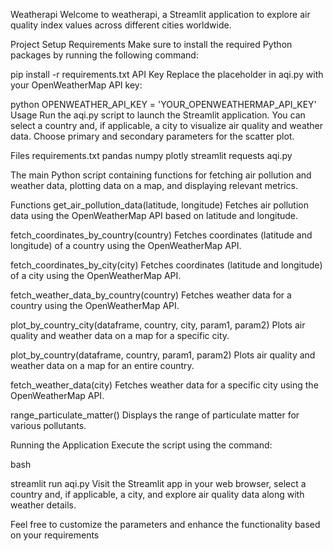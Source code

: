 Weatherapi
Welcome to weatherapi, a Streamlit application to explore air quality index values across different cities worldwide.

Project Setup
Requirements
Make sure to install the required Python packages by running the following command:

pip install -r requirements.txt
API Key
Replace the placeholder in aqi.py with your OpenWeatherMap API key:

python
OPENWEATHER_API_KEY = 'YOUR_OPENWEATHERMAP_API_KEY'
Usage
Run the aqi.py script to launch the Streamlit application. You can select a country and, if applicable, a city to visualize air quality and weather data. Choose primary and secondary parameters for the scatter plot.

Files
requirements.txt
pandas
numpy
plotly
streamlit
requests
aqi.py

The main Python script containing functions for fetching air pollution and weather data, plotting data on a map, and displaying relevant metrics.

Functions
get_air_pollution_data(latitude, longitude)
Fetches air pollution data using the OpenWeatherMap API based on latitude and longitude.

fetch_coordinates_by_country(country)
Fetches coordinates (latitude and longitude) of a country using the OpenWeatherMap API.

fetch_coordinates_by_city(city)
Fetches coordinates (latitude and longitude) of a city using the OpenWeatherMap API.

fetch_weather_data_by_country(country)
Fetches weather data for a country using the OpenWeatherMap API.

plot_by_country_city(dataframe, country, city, param1, param2)
Plots air quality and weather data on a map for a specific city.

plot_by_country(dataframe, country, param1, param2)
Plots air quality and weather data on a map for an entire country.

fetch_weather_data(city)
Fetches weather data for a specific city using the OpenWeatherMap API.

range_particulate_matter()
Displays the range of particulate matter for various pollutants.

Running the Application
Execute the script using the command:

bash

streamlit run aqi.py
Visit the Streamlit app in your web browser, select a country and, if applicable, a city, and explore air quality data along with weather details.

Feel free to customize the parameters and enhance the functionality based on your requirements